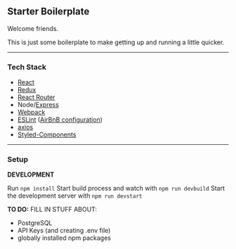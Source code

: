 Starter Boilerplate
---
 
Welcome friends.

This is just some boilerplate to make getting up and running a little quicker.

---

### Tech Stack

* [React](https://www.npmjs.com/package/react)
* [Redux](https://www.npmjs.com/package/redux)
* [React Router](https://www.npmjs.com/package/react-router-dom) 
* Node/[Express](https://www.npmjs.com/package/express)
* [Webpack](https://www.npmjs.com/package/webpack)
* [ESLint](https://www.npmjs.com/package/eslint) ([AirBnB configuration](https://www.npmjs.com/package/eslint-config-airbnb))
* [axios](https://www.npmjs.com/package/axios)
* [Styled-Components](https://www.npmjs.com/package/styled-components)

---
 
### Setup

**DEVELOPMENT**

  Run `npm install`
  Start build process and watch with `npm run devbuild`
  Start the development server with `npm run devstart`
 
 **TO DO:** FILL IN STUFF ABOUT:

  * PostgreSQL
  * API Keys (and creating .env file)
  * globally installed npm packages
  
  
